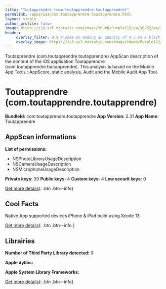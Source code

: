```yaml
---
title: "Toutapprendre (com.toutapprendre.toutapprendre)"
permalink: /apps/ios/com.toutapprendre.toutapprendre.html
layout: single
author_profile: false
image: https://is3-ssl.mzstatic.com/image/thumb/Purple112/v4/10/52/ea/1052ea48-2cb1-a7fc-2f6d-7aa33904bc3d/AppIcon-1x_U007emarketing-0-10-0-85-220.png/512x512bb.jpg
header: 
     overlay_filter: 0.5 # same as adding an opacity of 0.5 to a black background
     overlay_image: https://is3-ssl.mzstatic.com/image/thumb/Purple112/v4/10/52/ea/1052ea48-2cb1-a7fc-2f6d-7aa33904bc3d/AppIcon-1x_U007emarketing-0-10-0-85-220.png/512x512bb.jpg
---
```

Toutapprendre (com.toutapprendre.toutapprendre) AppScan description of the content of the iOS application Toutapprendre (com.toutapprendre.toutapprendre). This analysis is based on the Mobile App Tools : AppScore, static analysis, Audit and the Mobile Audit App Tool.

# Toutapprendre (com.toutapprendre.toutapprendre)

**BundleId:** com.toutapprendre.toutapprendre
**App Version:** 2.31
**App Name:** Toutapprendre


## AppScan informations 

**List of permissions:** 
- NSPhotoLibraryUsageDescription
- NSCameraUsageDescription
- NSMicrophoneUsageDescription
  
  
**Private keys:** 30
**Public keys:** 4
**Custom keys:** 4
**Low securit keys:** 0
  
[Get more details](/pricing.html){: .btn .btn--info}

## Cool Facts

Native App
supported devices iPhone & iPad
build using Xcode 13
  
[Get more details](/pricing.html){: .btn .btn--info }

## Librairies 
**Number of Third Party Library detected:** 0


**Apple dylibs:**


**Apple System Library Frameworks:**


  
[Get more details](/pricing.html){: .btn .btn--info}

